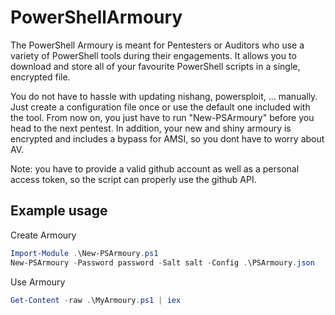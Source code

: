 # PowerShellArmoury

The PowerShell Armoury is meant for Pentesters or Auditors who use a variety of PowerShell tools during their engagements. It allows you to download and store all of your favourite PowerShell scripts in a single, encrypted file.

You do not have to hassle with updating nishang, powersploit, ... manually. Just create a configuration file once or use the default one included with the tool. From now on, you just have to run "New-PSArmoury" before you head to the next pentest.
In addition, your new and shiny armoury is encrypted and includes a bypass for AMSI, so you dont have to worry about AV.

Note: you have to provide a valid github account as well as a personal access token, so the script can properly use the github API.

## Example usage

Create Armoury

``` powershell
Import-Module .\New-PSArmoury.ps1
New-PSArmoury -Password password -Salt salt -Config .\PSArmoury.json
```

Use Armoury

``` powershell
Get-Content -raw .\MyArmoury.ps1 | iex
```
